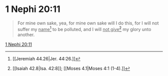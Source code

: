 # 1 Nephi 20:11

> For mine own sake, yea, for mine own sake will I do this, for I will not suffer my <u>name</u>[^a] to be polluted, and I will <u>not give</u>[^b] my glory unto another.

[1 Nephi 20:11](https://www.churchofjesuschrist.org/study/scriptures/bofm/1-ne/20?lang=eng&id=p11#p11)


[^a]: [[Jeremiah 44.26|Jer. 44:26.]]
[^b]: [[Isaiah 42.8|Isa. 42:8]]; [[Moses 4.1|Moses 4:1 (1-4).]]
